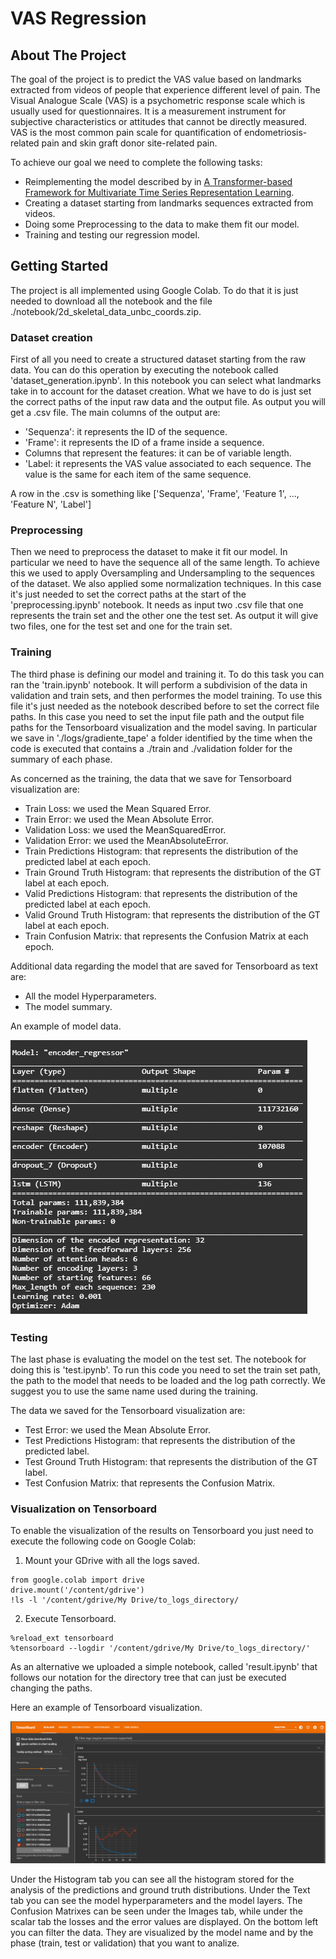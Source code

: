 # VAS Regression

<!-- ABOUT THE PROJECT -->
## About The Project

The goal of the project is to predict the VAS value based on landmarks extracted from videos of people that experience different level of pain.
The Visual Analogue Scale (VAS) is a psychometric response scale which is usually used for questionnaires. It is a measurement instrument for subjective characteristics or attitudes that cannot be directly measured.
VAS is the most common pain scale for quantification of endometriosis-related pain and skin graft donor site-related pain.

To achieve our goal we need to complete the following tasks:
* Reimplementing the model described by in [A Transformer-based Framework for Multivariate Time Series Representation Learning](https://arxiv.org/abs/2010.02803).
* Creating a dataset starting from landmarks sequences extracted from videos.
* Doing some Preprocessing to the data to make them fit our model.
* Training and testing our regression model.


<!-- GETTING STARTED -->
## Getting Started

The project is all implemented using Google Colab. 
To do that it is just needed to download all the notebook and the file  ./notebook/2d_skeletal_data_unbc_coords.zip.

### Dataset creation

First of all you need to create a structured dataset starting from the raw data. 
You can do this operation by executing the notebook called 'dataset_generation.ipynb'.
In this notebook you can select what landmarks take in to account for the dataset creation.
What we have to do is just set the correct paths of the input raw data and the output file.
As output you will get a .csv file.
The main columns of the output are:
* 'Sequenza': it represents the ID of the sequence.
* 'Frame': it represents the ID of a frame inside a sequence.
* Columns that represent the features: it can be of variable length.
* 'Label: it represents the VAS value associated to each sequence. The value is the same for each item of the same sequence.

A row in the .csv is something like ['Sequenza', 'Frame', 'Feature 1', ..., 'Feature N', 'Label']

### Preprocessing

Then we need to preprocess the dataset to make it fit our model. 
In particular we need to have the sequence all of the same length. To achieve this we used to apply Oversampling and Undersampling to the sequences of the dataset. We also applied some normalization techniques.
In this case it's just needed to set the correct paths at the start of the 'preprocessing.ipynb' notebook.
It needs as input two .csv file that one represents the train set and the other one the test set.
As output it will give two files, one for the test set and one for the train set.

### Training

The third phase is defining our model and training it.
To do this task you can ran the 'train.ipynb' notebook. 
It will perform a subdivision of the data in validation and train sets, and then performes the model training. To use this file it's just needed as the notebook described before to set the correct file paths. In this case you need to set the input file path and the output file paths for the Tensorboard visualization and the model saving.
In particular we save in './logs/gradiente_tape' a folder identified by the time when the code is executed that contains a ./train and ./validation folder for the summary of each phase.

As concerned as the training, the data that we save for Tensorboard visualization are:
* Train Loss: we used the Mean Squared Error.
* Train Error: we used the Mean Absolute Error.
* Validation Loss: we used the MeanSquaredError.
* Validation Error: we used the MeanAbsoluteError.
* Train Predictions Histogram: that represents the distribution of the predicted label at each epoch.
* Train Ground Truth Histogram: that represents the distribution of the GT label at each epoch.
* Valid Predictions Histogram: that represents the distribution of the predicted label at each epoch.
* Valid Ground Truth Histogram: that represents the distribution of the GT label at each epoch.
* Train Confusion Matrix: that represents the Confusion Matrix at each epoch.

Additional data regarding the model that are saved for Tensorboard as text are:
* All the model Hyperparameters.
* The model summary.

An example of model data.


![Model Summary][model-summary]


### Testing

The last phase is evaluating the model on the test set. The notebook for doing this is 'test.ipynb'.
To run this code you need to set the train set path, the path to the model that needs to be loaded and the log path correctly. We suggest you to use the same name used during the training.

The data we saved for the Tensorboard visualization are:
* Test Error: we used the Mean Absolute Error.
* Test Predictions Histogram: that represents the distribution of the predicted label.
* Test Ground Truth Histogram: that represents the distribution of the GT label.
* Test Confusion Matrix: that represents the Confusion Matrix.

### Visualization on Tensorboard

To enable the visualization of the results on Tensorboard you just need to execute the following code on Google Colab:

1. Mount your GDrive with all the logs saved.
  ```
  from google.colab import drive
  drive.mount('/content/gdrive')
  !ls -l '/content/gdrive/My Drive/to_logs_directory/
  ```
2. Execute Tensorboard.
  ```
  %reload_ext tensorboard
  %tensorboard --logdir '/content/gdrive/My Drive/to_logs_directory/'
  ```
   
As an alternative we uploaded a simple notebook, called 'result.ipynb' that follows our notation for the directory tree that can just be executed changing the paths.

Here an example of Tensorboard visualization.

![Tensorboard Example][tensorboard-example]




<!-- MARKDOWN LINKS & IMAGES -->
[model-summary]: images/model_summary.jpg
[tensorboard-example]: images/tensorboard_sample.png


Under the Histogram tab you can see all the histogram stored for the analysis of the predictions and ground truth distributions.
Under the Text tab you can see the model hyperparameters and the model layers.
The Confusion Matrixes can be seen under the Images tab, while under the scalar tab the losses and the error values are displayed.
On the bottom left you can filter the data. They are visualized by the model name and by the phase (train, test or validation) that you want to analize.
